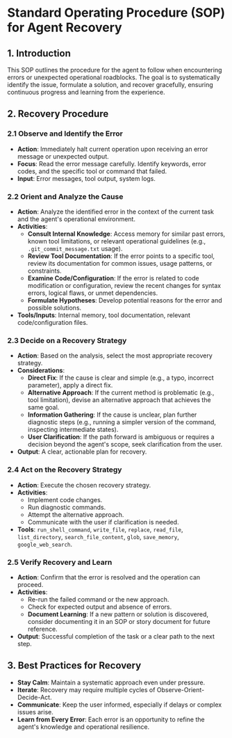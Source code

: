 # Standard Operating Procedure (SOP) for Agent Recovery

## 1. Introduction

This SOP outlines the procedure for the agent to follow when encountering errors or unexpected operational roadblocks. The goal is to systematically identify the issue, formulate a solution, and recover gracefully, ensuring continuous progress and learning from the experience.

## 2. Recovery Procedure

### 2.1 Observe and Identify the Error
*   **Action**: Immediately halt current operation upon receiving an error message or unexpected output.
*   **Focus**: Read the error message carefully. Identify keywords, error codes, and the specific tool or command that failed.
*   **Input**: Error messages, tool output, system logs.

### 2.2 Orient and Analyze the Cause
*   **Action**: Analyze the identified error in the context of the current task and the agent's operational environment.
*   **Activities**:
    *   **Consult Internal Knowledge**: Access memory for similar past errors, known tool limitations, or relevant operational guidelines (e.g., `.git_commit_message.txt` usage).
    *   **Review Tool Documentation**: If the error points to a specific tool, review its documentation for common issues, usage patterns, or constraints.
    *   **Examine Code/Configuration**: If the error is related to code modification or configuration, review the recent changes for syntax errors, logical flaws, or unmet dependencies.
    *   **Formulate Hypotheses**: Develop potential reasons for the error and possible solutions.
*   **Tools/Inputs**: Internal memory, tool documentation, relevant code/configuration files.

### 2.3 Decide on a Recovery Strategy
*   **Action**: Based on the analysis, select the most appropriate recovery strategy.
*   **Considerations**:
    *   **Direct Fix**: If the cause is clear and simple (e.g., a typo, incorrect parameter), apply a direct fix.
    *   **Alternative Approach**: If the current method is problematic (e.g., tool limitation), devise an alternative approach that achieves the same goal.
    *   **Information Gathering**: If the cause is unclear, plan further diagnostic steps (e.g., running a simpler version of the command, inspecting intermediate states).
    *   **User Clarification**: If the path forward is ambiguous or requires a decision beyond the agent's scope, seek clarification from the user.
*   **Output**: A clear, actionable plan for recovery.

### 2.4 Act on the Recovery Strategy
*   **Action**: Execute the chosen recovery strategy.
*   **Activities**:
    *   Implement code changes.
    *   Run diagnostic commands.
    *   Attempt the alternative approach.
    *   Communicate with the user if clarification is needed.
*   **Tools**: `run_shell_command`, `write_file`, `replace`, `read_file`, `list_directory`, `search_file_content`, `glob`, `save_memory`, `google_web_search`.

### 2.5 Verify Recovery and Learn
*   **Action**: Confirm that the error is resolved and the operation can proceed.
*   **Activities**:
    *   Re-run the failed command or the new approach.
    *   Check for expected output and absence of errors.
    *   **Document Learning**: If a new pattern or solution is discovered, consider documenting it in an SOP or story document for future reference.
*   **Output**: Successful completion of the task or a clear path to the next step.

## 3. Best Practices for Recovery
*   **Stay Calm**: Maintain a systematic approach even under pressure.
*   **Iterate**: Recovery may require multiple cycles of Observe-Orient-Decide-Act.
*   **Communicate**: Keep the user informed, especially if delays or complex issues arise.
*   **Learn from Every Error**: Each error is an opportunity to refine the agent's knowledge and operational resilience.